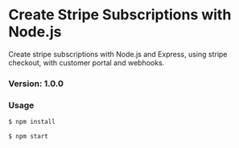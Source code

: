 # Create Stripe Subscriptions with Node.js

Create stripe subscriptions with Node.js and Express, using stripe checkout, with customer portal and webhooks.

### Version: 1.0.0

### Usage

```sh
$ npm install
```

```sh
$ npm start
```